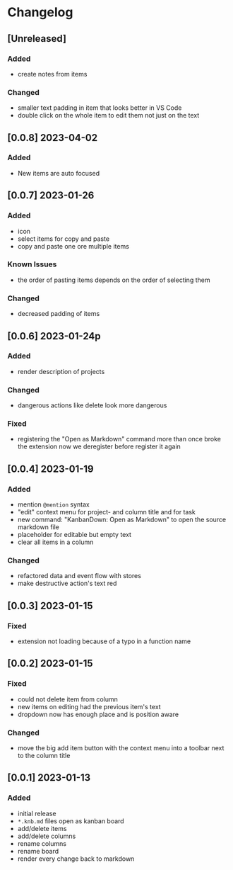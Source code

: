 # Changelog	

## [Unreleased]

### Added

- create notes from items

### Changed 

- smaller text padding in item that looks better in VS Code
- double click on the whole item to edit them not just on the text

## [0.0.8] 2023-04-02

### Added

- New items are auto focused

## [0.0.7] 2023-01-26

### Added

- icon
- select items for copy and paste
- copy and paste one ore multiple items

### Known Issues

- the order of pasting items depends on the order of selecting them

### Changed

- decreased padding of items

## [0.0.6] 2023-01-24p

### Added

- render description of projects

### Changed

- dangerous actions like delete look more dangerous

### Fixed

- registering the "Open as Markdown" command more than once broke the extension
  now we deregister before register it again


## [0.0.4] 2023-01-19

### Added

- mention `@mention` syntax
- "edit" context menu for project- and column title and for task
- new command: "KanbanDown: Open as Markdown" to open the source markdown file
- placeholder for editable but empty text
- clear all items in a column

### Changed

- refactored data and event flow with stores
- make destructive action's text red

## [0.0.3] 2023-01-15

### Fixed

- extension not loading because of a typo in a function name

## [0.0.2] 2023-01-15

### Fixed

- could not delete item from column
- new items on editing had the previous item's text
- dropdown now has enough place and is position aware

### Changed

- move the big add item button with the context menu into a toolbar
  next to the column title

## [0.0.1] 2023-01-13

### Added

- initial release
- `*.knb.md` files open as kanban board
- add/delete items
- add/delete columns
- rename columns
- rename board
- render every change back to markdown